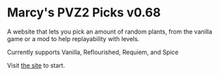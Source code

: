 # Marcy's PVZ2 Picks v0.68

A website that lets you pick an amount of random plants, from the vanilla game or a mod to help replayability with levels.

Currently supports Vanilla, Reflourished, Requiem, and Spice

Visit [the site](https://m4rcyonstation.github.io/MarcysPicksPVZ2/) to start.
